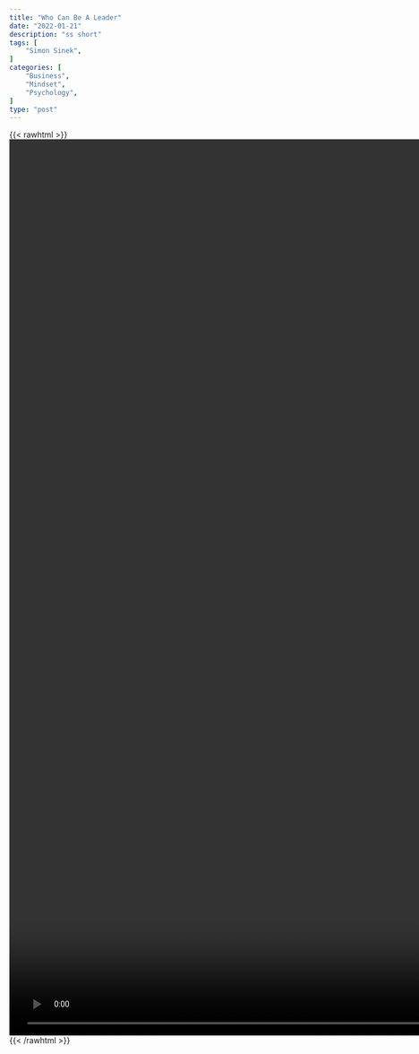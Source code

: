 ```yaml
---
title: "Who Can Be A Leader"
date: "2022-01-21"
description: "ss short"
tags: [
    "Simon Sinek",
]
categories: [
    "Business",
    "Mindset",
    "Psychology",
]
type: "post"
---
```

{{< rawhtml >}}
    <video style="height:40vh;width:auto" overflow="hidden" controls>
        <source src="https://clips.dev00ps.com/Simon%20Sinek/want_to_be_a_leader.mp4" type="video/mp4"> 
    </video>
{{< /rawhtml >}}